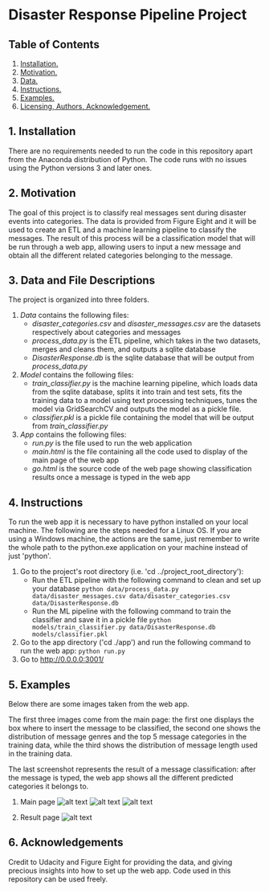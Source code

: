 # Disaster Response Pipeline Project

## Table of Contents
1. [ Installation. ](#inst)
2. [ Motivation. ](#motiv)
3. [ Data. ](#data)
4. [ Instructions. ](#ins)
5. [ Examples. ](#exs)
6. [ Licensing, Authors, Acknowledgement. ](#lic)

<a name="inst"></a>
## 1. Installation
There are no requirements needed to run the code in this repository apart from the Anaconda distribution of Python. The code runs with no issues using the Python versions 3 and later ones.

<a name="motiv"></a>
## 2. Motivation
The goal of this project is to classify real messages sent during disaster events into categories. The data is provided from Figure Eight and it will be used to create an ETL and a machine learning pipeline to classify the messages. The result of this process will be a classification model that will be run through a web app, allowing users to input a new message and obtain all the different related categories belonging to the message.

<a name="data"></a>
## 3. Data and File Descriptions
The project is organized into three folders.
  1. _Data_ contains the following files:
      - *disaster_categories.csv* and *disaster_messages.csv* are the datasets respectively about categories and messages
      - *process_data.py* is the ETL pipeline, which takes in the two datasets, merges and cleans them, and outputs a sqlite database
      - *DisasterResponse.db* is the sqlite database that will be output from *process_data.py*
  2. _Model_ contains the following files:
      - *train_classifier.py* is the machine learning pipeline, which loads data from the sqlite database, splits it into train and test sets, fits the training data to a model using text processing techniques, tunes the model via GridSearchCV and outputs the model as a pickle file.
      - *classifier.pkl* is a pickle file containing the model that will be output from *train_classifier.py*
  3. _App_ contains the following files:
      - *run.py* is the file used to run the web application
      - *main.html* is the file containing all the code used to display of the main page of the web app
      - *go.html* is the source code of the web page showing classification results once a message is typed in the web app

<a name="ins"></a>
## 4. Instructions
To run the web app it is necessary to have python installed on your local machine. The following are the steps needed for a Linux OS. If you are using a Windows machine, the actions are the same, just remember to write the whole path to the python.exe application on your machine instead of just 'python'.

  1. Go to the project's root directory (i.e. 'cd ../project_root_directory'):
      - Run the ETL pipeline with the following command to clean and set up your database
        `python data/process_data.py data/disaster_messages.csv data/disaster_categories.csv data/DisasterResponse.db`
      - Run the ML pipeline with the following command to train the classifier and save it in a pickle file
        `python models/train_classifier.py data/DisasterResponse.db models/classifier.pkl`      
  2. Go to the app directory ('cd ./app') and run the following command to run the web app:
        `python run.py`
  3. Go to http://0.0.0.0:3001/

<a name="exs"></a>
## 5. Examples
Below there are some images taken from the web app.

The first three images come from the main page: the first one displays the box where to insert the message to be classified, the second one shows the distribution of message genres and the top 5 message categories in the training data, while the third shows the distribution of message length used in the training data.

The last screenshot represents the result of a message classification: after the message is typed, the web app shows all the different predicted categories it belongs to.

  1. Main page
  ![alt text](https://github.com/Duratorre/Disaster-Response-Pipeline/blob/master/Web_App_Insert.jpg?raw=true)
  ![alt text](https://github.com/Duratorre/Disaster-Response-Pipeline/blob/master/Web_App_Main1.jpg?raw=true)
  ![alt text](https://github.com/Duratorre/Disaster-Response-Pipeline/blob/master/Web_App_Main2.jpg?raw=true)

  2. Result page 
  ![alt text](https://github.com/Duratorre/Disaster-Response-Pipeline/blob/master/Web_App_Go.jpg?raw=true)

<a name="data"></a>
## 6. Acknowledgements
Credit to Udacity and Figure Eight for providing the data, and giving precious insights into how to set up the web app. Code used in this repository can be used freely.
